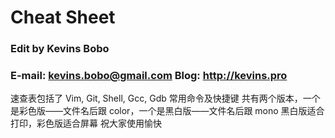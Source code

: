# Cheat Sheet
### Edit by Kevins Bobo
### E-mail: [kevins.bobo@gmail.com](mailto:kevins.bobo@gmail.com)  Blog: http://kevins.pro
速查表包括了 Vim, Git, Shell, Gcc, Gdb 常用命令及快捷键
共有两个版本，一个是彩色版——文件名后跟 color，一个是黑白版——文件名后跟 mono
黑白版适合打印，彩色版适合屏幕
祝大家使用愉快
